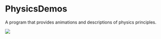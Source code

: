 # PhysicsDemos
A program that provides animations and descriptions of physics principles.

![](demo/PhysicsSimulations-2020-03-01.gif)
